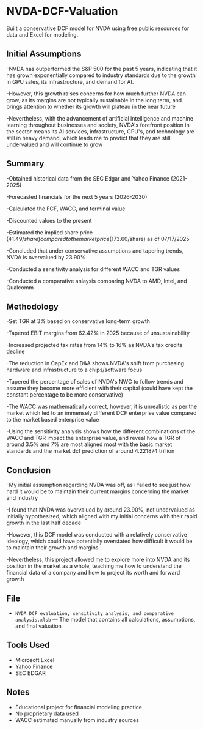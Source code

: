 # NVDA-DCF-Valuation
Built a conservative DCF model for NVDA using free public resources for data and Excel for modeling.

## Initial Assumptions
-NVDA has outperformed the S&P 500 for the past 5 years, indicating that it has grown exponentially compared to industry standards due to the growth in GPU sales, its infrastructure, and demand for AI.

-However, this growth raises concerns for how much further NVDA can grow, as its margins are not typically sustainable in the long term, and brings attention to whether its growth will plateau in the near future

-Nevertheless, with the advancement of artificial intelligence and machine learning throughout businesses and society, NVDA's forefront position in the sector means its AI services, infrastructure, GPU's, and technology are still in heavy demand, which leads me to predict that they are still undervalued and will continue to grow

## Summary
-Obtained historical data from the SEC Edgar and Yahoo Finance (2021-2025)

-Forecasted  financials for the next 5 years (2026-2030)

-Calculated the FCF, WACC, and terminal value

-Discounted values to the present

-Estimated the implied share price ($41.49/share) compared to the market price ($173.60/share) as of 07/17/2025

-Concluded that under conservative assumptions and tapering trends, NVDA is overvalued by 23.90%

-Conducted a sensitivity analysis for different WACC and TGR values

-Conducted a comparative anlaysis comparing NVDA to AMD, Intel, and Qualcomm

## Methodology
-Set TGR at 3% based on conservative long-term growth

-Tapered EBIT margins from 62.42% in 2025 because of unsustainability

-Increased projected tax rates from 14% to 16% as NVDA's tax credits decline

-The reduction in CapEx and D&A shows NVDA's shift from purchasing hardware and infrastructure to a chips/software focus

-Tapered the percentage of sales of NVDA's NWC to follow trends and assume they become more efficient with their capital (could have kept the constant percentage to be more conservative)

-The WACC was mathematically correct, however, it is unrealistic as per the market which led to an immensely different DCF enterprise value compared to the market based enterprise value

-Using the sensitivity analysis shows how the different combinations of the WACC and TGR impact the enterprise value, and reveal how a TGR of around 3.5% and 7% are most aligned most with the basic market standards and the market dcf prediction of around 4.221874 trillion

## Conclusion
-My initial assumption regarding NVDA was off, as I failed to see just how hard it would be to maintain their current margins concerning the market and industry

-I found that NVDA was overvalued by around 23.90%, not undervalued as initially hypothesized, which aligned with my initial concerns with their rapid growth in the last half decade

-However, this DCF model was conducted with a relatively conservative ideology, which could have potentially overstated how difficult it would be to maintain their growth and margins

-Nevertheless, this project allowed me to explore more into NVDA and its position in the market as a whole, teaching me how to understand the financial data of a company and how to project its worth and forward growth

## File
- `NVDA DCF evaluation, sensitivity analysis, and comparative analysis.xlsb` — The model that contains all calculations, assumptions, and final valuation

## Tools Used
- Microsoft Excel
- Yahoo Finance
- SEC EDGAR

## Notes
- Educational project for financial modeling practice
- No proprietary data used
- WACC estimated manually from industry sources
